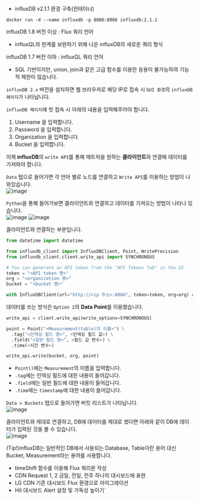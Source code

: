 - influxDB v2.1.1 환경 구축(컨테이너)

```
docker run -d --name influxdb -p 8086:8086 influxdb:2.1.1
```

influxDB 1.8 버전 이상 : Flux 쿼리 언어   
- influxQL의 한계를 보완하기 위해 나온 influxDB의 새로운 쿼리 형식

influxDB 1.7 버전 이하 : influxQL 쿼리 언어   
- SQL 기반이지만, union, join과 같은 고급 함수를 이용한 응용이 불가능하여 기능적 제한이 많습니다.

`influxDB 2.x` 버전을 설치하면 웹 브라우저로 해당 IP로 접속 시 `GUI 환경`의 `influxDB 페이지`가 나타납니다.   

`influxDB 페이지`에 첫 접속 시 아래의 내용을 입력해주어야 합니다.   
1. Username 을 입력합니다.
2. Password 을 입력합니다.
3. Organization 을 입력합니다.
4. Bucket 을 입력합니다.

이제 **influxDB**의 `write API`를 통해 매트릭을 원하는 **클라이언트**와 연결해 데이터를 가져와야 합니다.

`Data` 탭으로 들어가면 각 언어 별로 노드를 연결하고 `Write API`를 이용하는 방법이 나와있습니다.   
![image](https://user-images.githubusercontent.com/43658658/158555783-09ccd200-a43d-4d53-8c36-289ce4382327.png)

`Python`을 통해 들어가보면 클라이언트와 연결하고 데이터를 가져오는 방법이 나타나 있습니다.   
![image](https://user-images.githubusercontent.com/43658658/158556888-4ad17f92-3dc6-4372-ba45-20349975d9a1.png)
![image](https://user-images.githubusercontent.com/43658658/158556978-e7f56cac-8cf5-45a6-9940-81c4f2d37c58.png)

클라이언트와 연결하는 부분입니다.   
``` python
from datetime import datetime

from influxdb_client import InfluxDBClient, Point, WritePrecision
from influxdb_client.client.write_api import SYNCHRONOUS

# You can generate an API token from the "API Tokens Tab" in the UI
token = "<API token 명>"
org = "<organization 명>"
bucket = "<bucket 명>"

with InfluxDBClient(url="http://<ip 주소>:8086", token=token, org=org) as client:
```

데이터를 쓰는 방식은 `Option 2`의 **Data Point**를 이용했습니다.   
``` python
write_api = client.write_api(write_options=SYNCHRONOUS)

point = Point("<Measurement(table)의 이름>") \
  .tag("<인덱싱 필드 명>", <인덱싱 필드 값>) \
  .field("<일반 필드 명>", <필드 값 변수>) \
  .time(<시간 변수>)

write_api.write(bucket, org, point)
```   
- `Point()`에는 `Measurement`의 이름을 입력합니다.
- `.tag`에는 인덱싱 필드에 대한 내용이 들어갑니다.
- `.field`에는 일반 필드에 대한 내용이 들어갑니다.
- `.time`에는 `timestamp`에 대한 내용이 들어갑니다.

`Data > Buckets` 탭으로 들어가면 버킷 리스트가 나타납니다.   
![image](https://user-images.githubusercontent.com/43658658/158558215-fec78f07-efef-497d-b7a4-3e7617512841.png)

클라이언트와 제대로 연결하고, DB에 데이터를 제대로 썼다면 아래와 같이 DB에 데이터가 입력된 것을 볼 수 있습니다.   
![image](https://user-images.githubusercontent.com/43658658/158559407-ecb0ff2e-974e-4fa6-acde-933d99350e4c.png)

(Tip!)influxDB는 일반적인 DB에서 사용되는 Database, Table이란 용어 대신 Bucket, Measurement라는 용어를 사용합니다.



- timeShift 함수를 이용해 Flux 쿼리문 작성
- CDN Request 1, 2 금일, 전일, 전주 하나의 대시보드에 표현
- LG CDN 기존 대시보드 Flux 환경으로 마이그레이션
- Hit 대시보드 Alert 설정 및 가독성 높이기`

